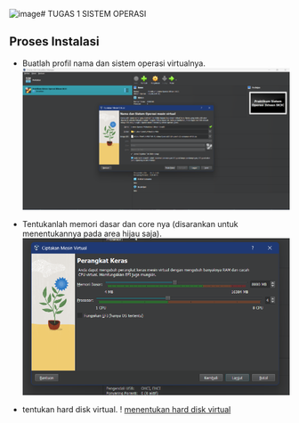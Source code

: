 ![image](https://github.com/user-attachments/assets/90f6d0e4-ccb4-4a71-982a-fc83026f4191)# TUGAS 1 SISTEM OPERASI

## Proses Instalasi

* Buatlah profil nama dan sistem operasi virtualnya.
![buat profil nama dan sistem operasi virtual](https://github.com/Hiratsuu/Muhammad-Ikhsan-Revaldi_09011282328060_Tugas-1_Praktikum-SO-/blob/main/Gambar%20(1).png?raw=true)

* Tentukanlah memori dasar dan core nya (disarankan untuk menentukannya pada area 
hijau saja). 
![Gambar menentukan memori dasar dan core](https://github.com/Hiratsuu/Muhammad-Ikhsan-Revaldi_09011282328060_Tugas-1_Praktikum-SO-/blob/main/Gambar%20(2).png?raw=true)

* tentukan hard disk virtual.
! [menentukan hard disk virtual](https://github.com/Hiratsuu/Muhammad-Ikhsan-Revaldi_09011282328060_Tugas-1_Praktikum-SO-/blob/main/Gambar%20(3).png?raw=true)
